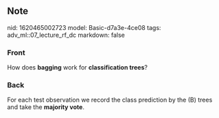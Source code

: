 ## Note
nid: 1620465002723
model: Basic-d7a3e-4ce08
tags: adv_ml::07_lecture_rf_dc
markdown: false

### Front
How does <b>bagging</b> work for <b>classification trees</b>?

### Back
For each test observation we record the class prediction by the
\(B\) trees and take the <b>majority vote</b>.
